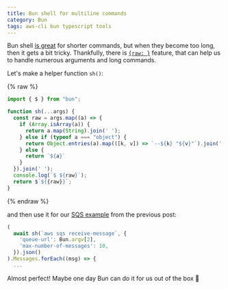 ```yaml
---
title: Bun shell for multiline commands
category: Bun
tags: aws-cli bun typescript tools
---
```


Bun shell [is great](/aws-cli-bun) for shorter commands, but when they become too long, then it gets a bit tricky. 
Thankfully, there is [`{raw: }`](https://bun.sh/docs/runtime/shell#escape-escape-strings) feature, 
that can help us to handle numerous arguments and long commands. 

Let's make a helper function `sh()`:

{% raw %}
```typescript
import { $ } from "bun";

function sh(...args) {
  const raw = args.map((a) => {
    if (Array.isArray(a)) {
      return a.map(String).join(' ');
    } else if (typeof a === "object") {
      return Object.entries(a).map(([k, v]) => `--${k} "${v}"`).join(' ');
    } else {
      return `${a}`
    }
  }).join(' ');
  console.log(`$ ${raw}`);
  return $`${{raw}}`;
}
```
{% endraw %}

and then use it for our [SQS example](/aws-cli-bun) from the previous post: 

```typescript
(
  await sh(`aws sqs receive-message`, {
    'queue-url': Bun.argv[2],
    'max-number-of-messages': 10,
  }).json()
).Messages.forEach((msg) => {
  ...
```

Almost perfect! Maybe one day Bun can do it for us out of the box 🤞
